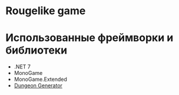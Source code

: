 # Rougelike game


# Использованные фреймворки и библиотеки
- .NET 7
- MonoGame 
- MonoGame.Extended
- [Dungeon Generator](https://github.com/adamveld12/dungeon_generator)
